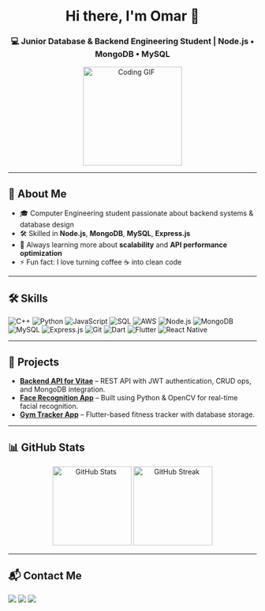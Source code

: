 <h1 align="center">Hi there, I'm Omar 👋</h1>
<h3 align="center">💻 Junior Database & Backend Engineering Student | Node.js • MongoDB • MySQL</h3>

<p align="center">
  <img src="https://media.giphy.com/media/M9gbBd9nbDrOTu1Mqx/giphy.gif" width="200" alt="Coding GIF"/>
</p>

---

## 🚀 About Me  
- 🎓 Computer Engineering student passionate about backend systems & database design  
- 🛠 Skilled in **Node.js**, **MongoDB**, **MySQL**, **Express.js**  
- 🌱 Always learning more about **scalability** and **API performance optimization**  
- ⚡ Fun fact: I love turning coffee ☕ into clean code  

---

## 🛠 Skills  

<p align="left">
<img src="https://img.shields.io/badge/C++-00599C?style=for-the-badge&logo=c%2B%2B&logoColor=white" alt="C++"/>
  <img src="https://img.shields.io/badge/Python-3776AB?style=for-the-badge&logo=python&logoColor=white" alt="Python"/>
  <img src="https://img.shields.io/badge/JavaScript-F7DF1E?style=for-the-badge&logo=javascript&logoColor=black" alt="JavaScript"/>
  <img src="https://img.shields.io/badge/SQL-336791?style=for-the-badge&logo=postgresql&logoColor=white" alt="SQL"/>
  <img src="https://img.shields.io/badge/AWS-232F3E?style=for-the-badge&logo=amazon-aws&logoColor=white" alt="AWS"/>
  <img src="https://img.shields.io/badge/Node.js-339933?style=for-the-badge&logo=node.js&logoColor=white" alt="Node.js"/>
  <img src="https://img.shields.io/badge/MongoDB-4EA94B?style=for-the-badge&logo=mongodb&logoColor=white" alt="MongoDB"/>
  <img src="https://img.shields.io/badge/MySQL-005C84?style=for-the-badge&logo=mysql&logoColor=white" alt="MySQL"/>
  <img src="https://img.shields.io/badge/Express.js-000000?style=for-the-badge&logo=express&logoColor=white" alt="Express.js"/>
  <img src="https://img.shields.io/badge/Git-F05032?style=for-the-badge&logo=git&logoColor=white" alt="Git"/>
  <img src="https://img.shields.io/badge/Dart-0175C2?style=for-the-badge&logo=dart&logoColor=white" alt="Dart"/>
  <img src="https://img.shields.io/badge/Flutter-02569B?style=for-the-badge&logo=flutter&logoColor=white" alt="Flutter"/>
  <img src="https://img.shields.io/badge/React_Native-20232A?style=for-the-badge&logo=react&logoColor=61DAFB" alt="React Native"/>
</p>

---

## 📂 Projects  

- [**Backend API for Vitae**](#) – REST API with JWT authentication, CRUD ops, and MongoDB integration.  
- [**Face Recognition App**](#) – Built using Python & OpenCV for real-time facial recognition.  
- [**Gym Tracker App**](#) – Flutter-based fitness tracker with database storage.  

---

## 📊 GitHub Stats  

<p align="center">
  <img src="https://github-readme-stats.vercel.app/api?username=1Omarelalfy1122&show_icons=true&theme=tokyonight" alt="GitHub Stats" height="160"/>
  <img src="https://github-readme-streak-stats.herokuapp.com/?user=1Omarelalfy1122&theme=tokyonight" alt="GitHub Streak" height="160"/>
</p>

---

## 📬 Contact Me  

<p>
  <a href="https://www.linkedin.com/in/omar-elalfy-74b298287/"><img src="https://img.shields.io/badge/LinkedIn-0A66C2?style=for-the-badge&logo=linkedin&logoColor=white"/></a>
  <a href="mailto:omarelalfy2014@gmail.com"><img src="https://img.shields.io/badge/Email-D14836?style=for-the-badge&logo=gmail&logoColor=white"/></a>
  <a href="https://YOUR_PORTFOLIO.com"><img src="https://img.shields.io/badge/Portfolio-000000?style=for-the-badge&logo=About.me&logoColor=white"/></a>
</p>

